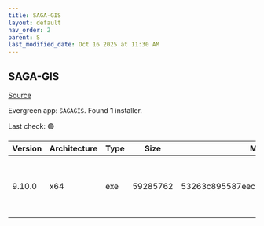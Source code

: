```yaml
---
title: SAGA-GIS
layout: default
nav_order: 2
parent: S
last_modified_date: Oct 16 2025 at 11:30 AM
---
```


## SAGA-GIS

[Source](http://www.saga-gis.org/)

Evergreen app: `SAGAGIS`. Found **1** installer.

Last check: 🟢

| Version | Architecture | Type | Size     | Md5                              | FileName                  | URI                                                                                                                                                                                                                                              |
| ------- | ------------ | ---- | -------- | -------------------------------- | ------------------------- | ------------------------------------------------------------------------------------------------------------------------------------------------------------------------------------------------------------------------------------------------ |
| 9.10.0  | x64          | exe  | 59285762 | 53263c895587eec2934c184b4ff89052 | saga-9.10.0_x64_setup.exe | [https://ixpeering.dl.sourceforge.net/project/saga-gis/SAGA%20-%209/SAGA%20-%209.10.0/saga-9.10.0_x64_setup.exe?viasf=1](https://ixpeering.dl.sourceforge.net/project/saga-gis/SAGA%20-%209/SAGA%20-%209.10.0/saga-9.10.0_x64_setup.exe?viasf=1) |
